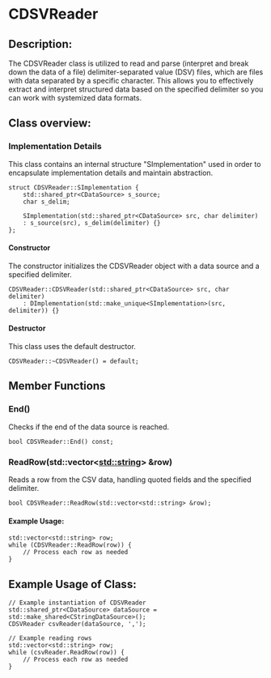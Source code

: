 # CDSVReader
## Description:
The CDSVReader class is utilized to read and parse (interpret and break down the data of a file) delimiter-separated value (DSV) files, which are files with data separated by a specific character. This allows you to effectively extract and interpret structured data based on the specified delimiter so you can work with systemized data formats.
## Class overview:
### Implementation Details
This class contains an internal structure "SImplementation" used in order to encapsulate implementation details and maintain abstraction. 
```
struct CDSVReader::SImplementation {
    std::shared_ptr<CDataSource> s_source;
    char s_delim;

    SImplementation(std::shared_ptr<CDataSource> src, char delimiter)
    : s_source(src), s_delim(delimiter) {}
};
```
#### Constructor
The constructor initializes the CDSVReader object with a data source and a specified delimiter.
```
CDSVReader::CDSVReader(std::shared_ptr<CDataSource> src, char delimiter)
    : DImplementation(std::make_unique<SImplementation>(src, delimiter)) {}
```
#### Destructor
This class uses the default destructor.
```
CDSVReader::~CDSVReader() = default;
```
## Member Functions

### End()
Checks if the end of the data source is reached.
```
bool CDSVReader::End() const;
```
### ReadRow(std::vector<<std::string>> &row)
Reads a row from the CSV data, handling quoted fields and the specified delimiter.
```
bool CDSVReader::ReadRow(std::vector<std::string> &row);
```
#### Example Usage:
````
std::vector<std::string> row;
while (CDSVReader::ReadRow(row)) {
    // Process each row as needed
}
````
## Example Usage of Class:
```
// Example instantiation of CDSVReader
std::shared_ptr<CDataSource> dataSource = std::make_shared<CStringDataSource>();
CDSVReader csvReader(dataSource, ',');

// Example reading rows
std::vector<std::string> row;
while (csvReader.ReadRow(row)) {
    // Process each row as needed
}
```